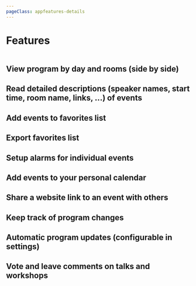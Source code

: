 ```yaml
---
pageClass: appfeatures-details
---
```


# Features

<div class="content columns">
    <AppFeatureDetails />
</div>

## View program by day and rooms (side by side)

## Read detailed descriptions (speaker names, start time, room name, links, ...) of events
## Add events to favorites list
## Export favorites list
## Setup alarms for individual events
## Add events to your personal calendar
## Share a website link to an event with others
## Keep track of program changes
## Automatic program updates (configurable in settings)
## Vote and leave comments on talks and workshops